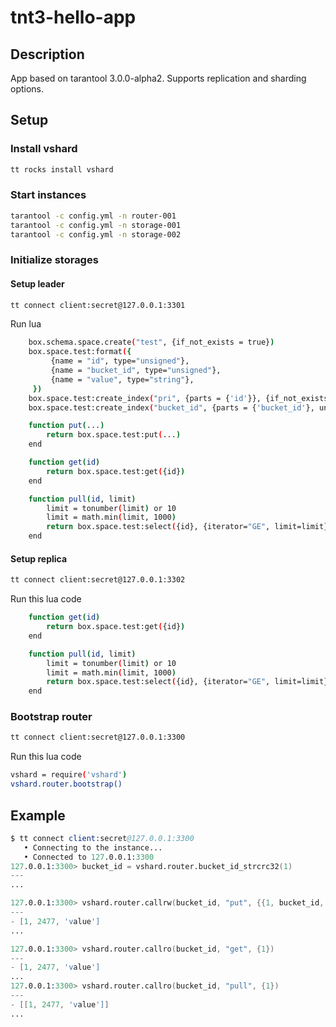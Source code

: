 # tnt3-hello-app
## Description
App based on tarantool 3.0.0-alpha2. Supports replication and sharding options.
## Setup
### Install vshard
```sh
tt rocks install vshard
```

### Start instances
```sh
tarantool -c config.yml -n router-001
tarantool -c config.yml -n storage-001
tarantool -c config.yml -n storage-002
```

### Initialize storages
#### Setup leader
```sh
tt connect client:secret@127.0.0.1:3301
```

Run lua
```sh
    box.schema.space.create("test", {if_not_exists = true})
    box.space.test:format({
         {name = "id", type="unsigned"},
         {name = "bucket_id", type="unsigned"},
         {name = "value", type="string"},
     })
    box.space.test:create_index("pri", {parts = {'id'}}, {if_not_exists = true})
    box.space.test:create_index("bucket_id", {parts = {'bucket_id'}, unique = false}, {if_not_exists = true})

    function put(...)
        return box.space.test:put(...)
    end

    function get(id)
        return box.space.test:get({id})
    end

    function pull(id, limit)
        limit = tonumber(limit) or 10
        limit = math.min(limit, 1000)
        return box.space.test:select({id}, {iterator="GE", limit=limit})
    end
```

#### Setup replica
```sh
tt connect client:secret@127.0.0.1:3302
```

Run this lua code
```sh
    function get(id)
        return box.space.test:get({id})
    end

    function pull(id, limit)
        limit = tonumber(limit) or 10
        limit = math.min(limit, 1000)
        return box.space.test:select({id}, {iterator="GE", limit=limit})
    end
```

### Bootstrap router
```sh
tt connect client:secret@127.0.0.1:3300
```

Run this lua code
```sh
vshard = require('vshard')
vshard.router.bootstrap()
```

## Example

```s
$ tt connect client:secret@127.0.0.1:3300
   • Connecting to the instance...
   • Connected to 127.0.0.1:3300
127.0.0.1:3300> bucket_id = vshard.router.bucket_id_strcrc32(1)
---
...

127.0.0.1:3300> vshard.router.callrw(bucket_id, "put", {{1, bucket_id, "value"}})
---
- [1, 2477, 'value']
...

127.0.0.1:3300> vshard.router.callro(bucket_id, "get", {1})
---
- [1, 2477, 'value']
...
127.0.0.1:3300> vshard.router.callro(bucket_id, "pull", {1})
---
- [[1, 2477, 'value']]
...
```
